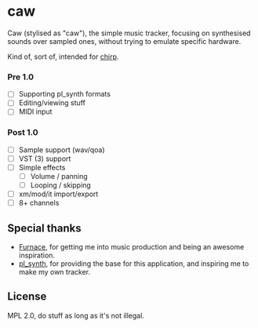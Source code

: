 # caw

Caw (stylised as "caw"), the simple music tracker,
focusing on synthesised sounds over sampled ones,
without trying to emulate specific hardware.

Kind of, sort of, intended for [chirp](https://github.com/kraxarn/chirp).

### Pre 1.0

* [ ] Supporting pl_synth formats
* [ ] Editing/viewing stuff
* [ ] MIDI input

### Post 1.0

* [ ] Sample support (wav/qoa)
* [ ] VST (3) support
* [ ] Simple effects
  * [ ] Volume / panning
  * [ ] Looping / skipping
* [ ] xm/mod/it import/export
* [ ] 8+ channels

## Special thanks

* [Furnace](https://github.com/tildearrow/furnace), for getting me into music production and being an awesome
  inspiration.
* [pl_synth](https://github.com/phoboslab/pl_synth), for providing the base for this application, and inspiring me to
  make my own tracker.

## License

MPL 2.0, do stuff as long as it's not illegal.
